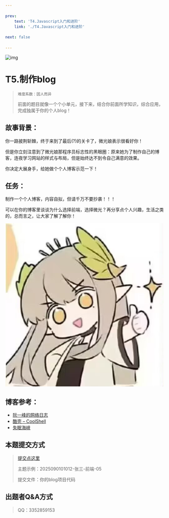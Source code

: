 ```yaml
---

prev: 
    text: 'T4.Javascript入门和进阶'
    link: './T4.Javascript入门和进阶'

next: false

---
```



![img](https://pic.imgdb.cn/item/64c4a5611ddac507cc058875.png)

# T5.制作blog

> ```
> 难度系数：因人而异
> ```
>
> 前面的题目就像一个个小单元，接下来，结合你前面所学知识，综合应用，完成独属于你的个人blog！

## **故事背景：**

你一路披荆斩棘，终于来到了最后(?)的关卡了，微光娘表示很看好你！

但是你立刻注意到了微光娘那程序员标志性的黑眼圈：原来她为了制作自己的博客，连夜学习网站的样式与布局，但是始终达不到令自己满意的效果。

你决定大展身手，给她做个个人博客示范一下！

## **任务：**

制作一个个人博客，内容自拟，但请千万不要抄袭！！！

可以在你的博客里谈谈为什么选择前端，选择微光？再分享点个人兴趣，生活之类的，总而言之，让大家了解了解你！
>
![加油捏！](image/t5-thumbs-up.jpeg)

## **博客参考：** 
- [阮一峰的网络日志](https://www.ruanyifeng.com/blog/)
- [酷壳 – CoolShell](https://coolshell.cn/featured)
- [失眠海峡](https://blog.imalan.cn/)

## **本题提交方式**

> [ 提交点这里 ](https://www.runoob.com/html/html-tutorial.html)
>
> 主题示例：2025090101012-张三-前端-05
>
> 提交文件：你的blog项目代码

## **出题者Q&A方式**

> QQ：3352859153